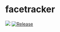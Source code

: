 # facetracker
[![](https://jitpack.io/v/jabahum-coder/facetracker.svg)](https://jitpack.io/#jabahum-coder/facetracker)
[![Release](https://jitpack.io/v/jabahum-coder/facetracker.svg)](https://jitpack.io/#jabahum-coder/facetracker)